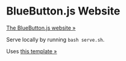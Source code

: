 # BlueButton.js Website

[The BlueButton.js website »](http://www.bluebuttonjs.com)

Serve locally by running `bash serve.sh`.

Uses [this template »](http://github.com/blacktm/standard-jekyll-template)
